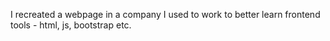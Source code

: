 I recreated a webpage in a company I used to work to better learn frontend tools - html, js, bootstrap etc.
